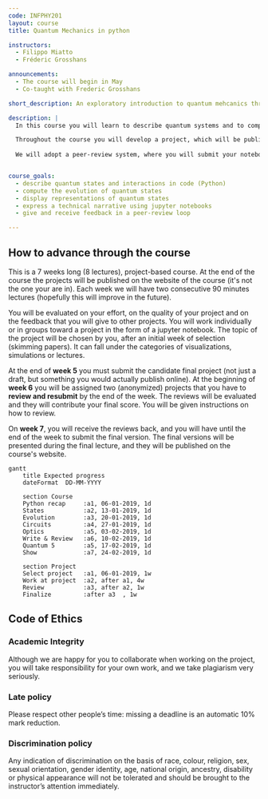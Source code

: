 ```yaml
---
code: INFPHY201 
layout: course
title: Quantum Mechanics in python

instructors:
  - Filippo Miatto
  - Fréderic Grosshans

announcements:
  - The course will begin in May
  - Co-taught with Frederic Grosshans

short_description: An exploratory introduction to quantum mehcanics through python and jupyter notebooks.

description: | 
  In this course you will learn to describe quantum systems and to compute how they evolve and interact with each other, by modelling them in Python.

  Throughout the course you will develop a project, which will be published on the home page of the course. Projects consist in developing a jupyter notebook aimed at explaining a concept or exploring a particular effect.
  
  We will adopt a peer-review system, where you will submit your notebook by the end of the 6th week. Each of you will receive two projects to review in a week's time. The projects and the feedback will be returned to the authors, who will have one final week to implement the recommended changes before finally submitting for publication.


course_goals:
  - describe quantum states and interactions in code (Python)
  - compute the evolution of quantum states
  - display representations of quantum states
  - express a technical narrative using jupyter notebooks
  - give and receive feedback in a peer-review loop

---
```



## How to advance through the course
This is a 7 weeks long (8 lectures), project-based course. At the end of the course the projects will be published on the website of the course (it's not the one your are in). Each week we will have two consecutive 90 minutes lectures (hopefully this will improve in the future).

You will be evaluated on your effort, on the quality of your project and on the feedback that you will give to other projects. You will work individually or in groups toward a project in the form of a jupyter notebook. The topic of the project will be chosen by you, after an initial week of selection (skimming papers). It can fall under the categories of visualizations, simulations or lectures.

At the end of **week 5** you must submit the candidate final project (not just a draft, but something you would actually publish online). At the beginning of **week 6** you will be assigned two (anonymized) projects that you have to __review and resubmit__ by the end of the week. The reviews will be evaluated and they will contribute your final score. You will be given instructions on how to review.

On **week 7**, you will receive the reviews back, and you will have until the end of the week to submit the final version. The final versions will be presented during the final lecture, and they will be published on the course's website.


```mermaid
gantt
    title Expected progress
    dateFormat  DD-MM-YYYY

    section Course
    Python recap     :a1, 06-01-2019, 1d
    States           :a2, 13-01-2019, 1d
    Evolution        :a3, 20-01-2019, 1d
    Circuits         :a4, 27-01-2019, 1d
    Optics           :a5, 03-02-2019, 1d
    Write & Review   :a6, 10-02-2019, 1d
    Quantum 5        :a5, 17-02-2019, 1d
    Show             :a7, 24-02-2019, 1d
    
    section Project
    Select project   :a1, 06-01-2019, 1w
    Work at project  :a2, after a1, 4w
    Review           :a3, after a2, 1w
    Finalize         :after a3  , 1w
```

## Code of Ethics

### Academic Integrity
Although we are happy for you to collaborate when working on the project, you will take responsibility for your own work, and we take plagiarism very seriously.
### Late policy
Please respect other people’s time: missing a deadline is an automatic 10% mark reduction.
### Discrimination policy
Any indication of discrimination on the basis of race, colour, religion, sex, sexual orientation, gender identity, age, national origin, ancestry, disability or physical appearance will not be tolerated and should be brought to the instructor’s attention immediately.